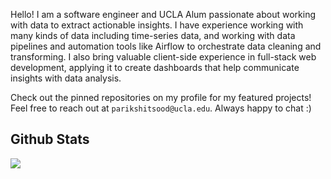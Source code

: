 <!-- <img src="intro.png" align="center" style="width:100%; max-width:100%;"/> -->
Hello! I am a software engineer and UCLA Alum passionate about working with data to extract actionable insights. I have experience working with many kinds of data including time-series data, and working with data pipelines and automation tools like Airflow to orchestrate data cleaning and transforming. I also bring valuable client-side experience in full-stack web development, applying it to create dashboards that help communicate insights with data analysis.

Check out the pinned repositories on my profile for my featured projects! Feel free to reach out at `parikshitsood@ucla.edu`. Always happy to chat :)

## Github Stats

![](https://github-readme-stats.vercel.app/api?username=parikshit-sood&show_icons=true&bg_color=0,00ff99,00ffff&text_color=1c1c22&icon_color=1c1c22&title_color=1c1c22&rank_icon=github&hide_border=true)
